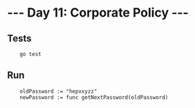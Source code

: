 --- Day 11: Corporate Policy ---
===

Tests
---
        go test

Run
---
        oldPassword := "hepxxyzz"
        newPassword := func getNextPassword(oldPassword)
